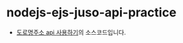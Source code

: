 # nodejs-ejs-juso-api-practice

- [도로명주소 api 사용하기](https://chinsun9.github.io/2020/09/23/%EB%8F%84%EB%A1%9C%EB%AA%85%EC%A3%BC%EC%86%8C-api-%EC%82%AC%EC%9A%A9%ED%95%98%EA%B8%B0/)의 소스코드입니다.

